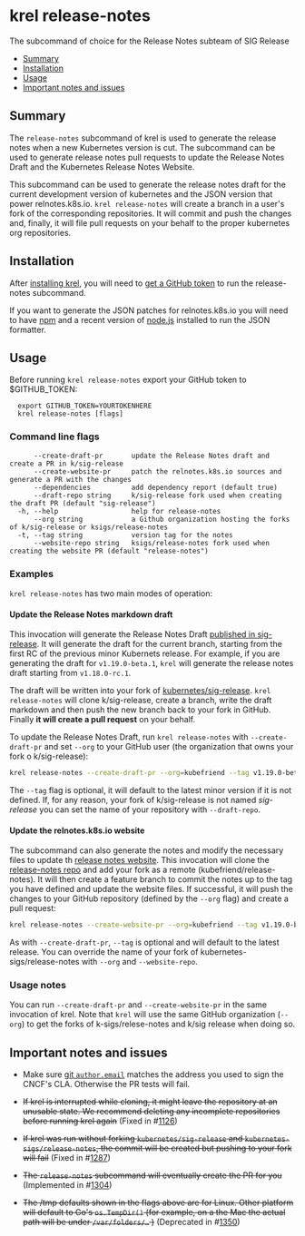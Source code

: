 # krel release-notes

The subcommand of choice for the Release Notes subteam of SIG Release

- [Summary](#summary)
- [Installation](#installation)
- [Usage](#usage)
- [Important notes and issues](#important-notes-and-issues)

## Summary

The `release-notes` subcommand of krel is used to generate the release notes
when a new Kubernetes version is cut. The subcommand can be used to generate
release notes pull requests to update the Release Notes Draft and the 
Kubernetes Release Notes Website.

This subcommand can be used to generate the release notes draft for the
current development version of kubernetes and the JSON version that power
relnotes.k8s.io. `krel release-notes` will create a branch in a user's fork of
the corresponding repositories. It will commit and push the changes and, finally,
it will file pull requests on your behalf to the proper kubernetes org repositories.

## Installation

After [installing krel](README.md#installation), you will need to [get a GitHub token](https://github.com/settings/tokens) to run the release-notes subcommand.

If you want to generate the JSON patches for relnotes.k8s.io you will need to have [npm](https://www.npmjs.com/) and a recent version of [node.js](https://nodejs.org/) installed to run the JSON formatter.

## Usage

Before running `krel release-notes` export your GitHub token to \$GITHUB_TOKEN:

```
  export GITHUB_TOKEN=YOURTOKENHERE
  krel release-notes [flags]
```

### Command line flags

```
      --create-draft-pr       update the Release Notes draft and create a PR in k/sig-release
      --create-website-pr     patch the relnotes.k8s.io sources and generate a PR with the changes
      --dependencies          add dependency report (default true)
      --draft-repo string     k/sig-release fork used when creating the draft PR (default "sig-release")
  -h, --help                  help for release-notes
      --org string            a Github organization hosting the forks of k/sig-release or ksigs/release-notes
  -t, --tag string            version tag for the notes
      --website-repo string   ksigs/release-notes fork used when creating the website PR (default "release-notes")
```

### Examples

`krel release-notes` has two main modes of operation:

#### Update the Release Notes markdown draft

This invocation will generate the Release Notes Draft [published in sig-release](https://github.com/kubernetes/sig-release/blob/master/releases/release-1.19/release-notes-draft.md).
It will generate the draft for the current branch, starting from the first RC of the previous
minor Kubernets release. For example, if you are generating the draft for `v1.19.0-beta.1`, `krel`
will generate the release notes draft starting from `v1.18.0-rc.1`.

The draft will be written into your fork of
[kubernetes/sig-release](https://github.com/kubernetes/sig-release). `krel release-notes` will
clone k/sig-release, create a branch, write the draft markdown and then push the new branch
back to your fork in GitHub. Finally __it will create a pull request__ on your behalf.

To update the Release Notes Draft, run `krel release-notes` with `--create-draft-pr` and set 
`--org` to your GitHub user (the organization that owns your fork o k/sig-release):

```bash
krel release-notes --create-draft-pr --org=kubefriend --tag v1.19.0-beta.1 
```

The `--tag` flag is optional, it will default to the latest minor version if it is not defined.
If, for any reason, your fork of k/sig-release is not named _sig-release_ you can set the name
of your repository with `--draft-repo`.

#### Update the relnotes.k8s.io website

The subcommand can also generate the notes and modify the necessary files to update th
[release notes website](https://relnotes.k8s.io/). This invocation will clone the
[release-notes repo](https://github.com/kubernetes-sigs/release-notes) and add your fork as
a remote (kubefriend/release-notes). It will then create a feature branch to commit the notes
up to the tag you have defined and update the website files. If successful, it will push the
changes to your GitHub repository (defined by the `--org` flag) and create a pull request:

```bash
krel release-notes --create-website-pr --org=kubefriend --tag v1.19.0-beta.1 
```

As with `--create-draft-pr`, `--tag` is optional and will default to the latest release.
You can override the name of your fork of kubernetes-sigs/release-notes with
`--org` and `--website-repo`.

### Usage notes

You can run `--create-draft-pr` and `--create-website-pr` in the same invocation of krel.
Note that `krel` will use the same GitHub organization (`--org`) to get the forks of
k-sigs/relese-notes and  k/sig release when doing so.

## Important notes and issues

- Make sure [git `author.email`](https://help.github.com/en/github/setting-up-and-managing-your-github-user-account/setting-your-commit-email-address)
matches the address you used to sign the CNCF's CLA. Otherwise the
PR tests will fail.

- ~~If krel is interrupted while cloning, it might leave the repository at an unusable state. We recommend deleting any incomplete repositories before running krel again~~ (Fixed in #[1126](https://github.com/kubernetes/release/pull/1126))

- ~~If krel was run without forking `kubernetes/sig-release` and `kubernetes-sigs/release-notes`, the commit will be created but pushing to your fork will fail~~ (Fixed in #[1287](https://github.com/kubernetes/release/pull/1287))

- ~~The `release-notes` subcommand will eventually create the PR for you~~ (Implemented in #[1304](https://github.com/kubernetes/release/pull/1304))

- ~~The /tmp defaults shown in the flags above are for Linux. Other platform will
default to Go's `os.TempDir()` (for example, on a the Mac the actual path will be
under `/var/folders/…` )~~ (Deprecated in #[1350](https://github.com/kubernetes/release/pull/1350))

